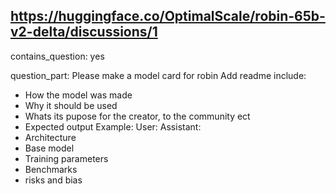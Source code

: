 ## https://huggingface.co/OptimalScale/robin-65b-v2-delta/discussions/1

contains_question: yes

question_part: Please make a model card for robin
Add readme
include:
- How the model was made
- Why it should be used
- Whats its pupose for the creator, to the community ect
- Expected output
            Example: User:
                                Assistant:
- Architecture
- Base model
- Training parameters
- Benchmarks
- risks and bias